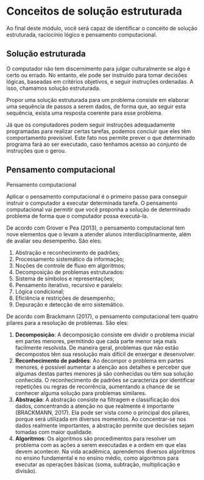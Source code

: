 # Conceitos de solução estruturada

Ao final deste módulo, você será capaz de identificar o conceito de solução estruturada, raciocínio lógico e pensamento computacional.

## Solução estruturada

O computador não tem discernimento para julgar culturalmente se algo é certo ou errado. No entanto, ele pode ser instruído para tomar decisões lógicas, baseadas em critérios objetivos, e seguir instruções ordenadas. A isso, chamamos solução estruturada.

Propor uma solução estruturada para um problema consiste em elaborar uma sequência de passos a serem dados, de forma que, ao seguir esta sequência, exista uma resposta coerente para esse problema.

Já que os computadores podem seguir instruções adequadamente programadas para realizar certas tarefas, podemos concluir que eles têm comportamento previsível. Este fato nos permite prever o que determinado programa fará ao ser executado, caso tenhamos acesso ao conjunto de instruções que o gerou.

## Pensamento computacional

Pensamento computacional

Aplicar o pensamento computacional é o primeiro passo para conseguir instruir o computador a executar determinada tarefa. O pensamento computacional vai permitir que você proponha a solução de determinado problema de forma que o computador possa executá-la.

De acordo com Grover e Pea (2013), o pensamento computacional tem nove elementos que o levam a atender alunos interdisciplinarmente, além de avaliar seu desempenho. São eles:

1. Abstração e reconhecimento de padrões;
2. Processamento sistemático da informação;
3. Noções de controle de fluxo em algoritmos;
4. Decomposição de problemas estruturados:
5. Sistema de símbolos e representações;
6. Pensamento iterativo, recursivo e paralelo:
7. Lógica condicional;
8. Eficiência e restrições de desempenho;
9. Depuração e detecção de erro sistemático.

De acordo com Brackmann (2017), o pensamento computacional tem quatro pilares para a resolução de problemas. São eles:

1. **Decomposição**: A decomposição consiste em dividir o problema inicial em partes menores, permitindo que cada parte menor seja mais facilmente resolvida. De maneira geral, problemas que não estão decompostos têm sua resolução mais difícil de enxergar e desenvolver.
2. **Reconhecimento de padrões**: Ao decompor o problema em partes menores, é possível aumentar a atenção aos detalhes e perceber que algumas destas partes menores já são conhecidas ou têm sua solução conhecida. O reconhecimento de padrões se caracteriza por identificar repetições ou regras de recorrência, aumentando a chance de se conhecer alguma solução para problemas similares.
3. **Abstração**: A abstração consiste na filtragem e classificação dos dados, concentrando a atenção no que realmente é importante (BRACKMANN, 2017). Ela pode ser vista como o principal dos pilares, porque será utilizada em diversos momentos. Ao concentrar-se nos dados realmente importantes, a abstração permite que decisões sejam tomadas com maior qualidade.
4. **Algoritmos**: Os algoritmos são procedimentos para resolver um problema com as ações a serem executadas e a ordem em que elas devem acontecer. Na vida acadêmica, aprendemos diversos algoritmos no ensino fundamental e no ensino médio, como algoritmos para executar as operações básicas (soma, subtração, multiplicação e divisão).
